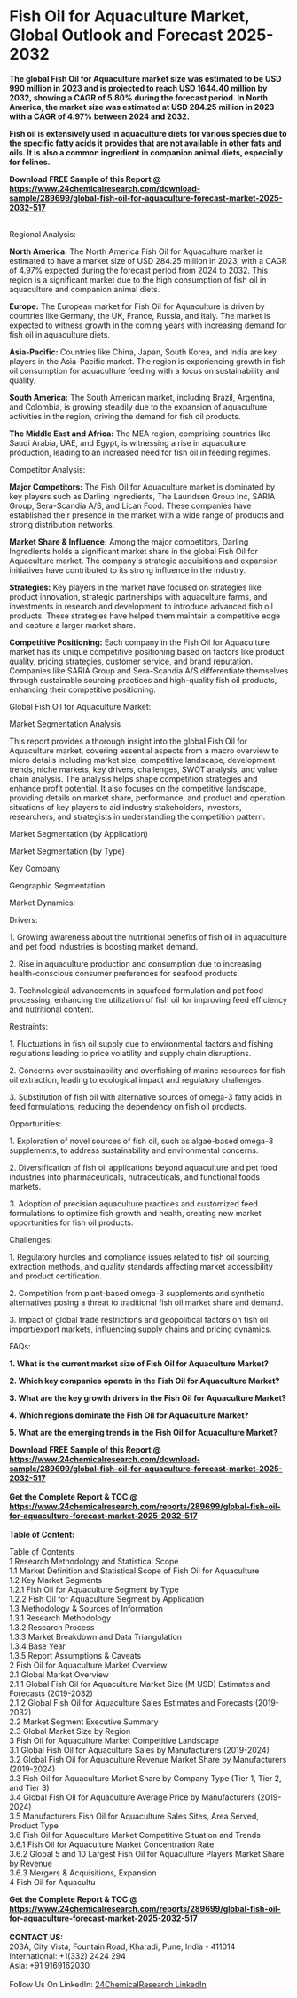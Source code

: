 <h1>Fish Oil for Aquaculture Market, Global Outlook and Forecast 2025-2032</h1><p><strong>The global Fish Oil for Aquaculture market size was estimated to be USD 990 million in 2023 and is projected to reach USD 1644.40 million by 2032, showing a CAGR of 5.80% during the forecast period. In North America, the market size was estimated at USD 284.25 million in 2023 with a CAGR of 4.97% between 2024 and 2032.</strong></p><p>
</p><p><strong>Fish oil is extensively used in aquaculture diets for various species due to the specific fatty acids it provides that are not available in other fats and oils. It is also a common ingredient in companion animal diets, especially for felines.</strong></p><div><b>Download FREE Sample of this Report @ 
            <a href="https://www.24chemicalresearch.com/download-sample/289699/global-fish-oil-for-aquaculture-forecast-market-2025-2032-517">
            https://www.24chemicalresearch.com/download-sample/289699/global-fish-oil-for-aquaculture-forecast-market-2025-2032-517</a></b></div><br><p>
Regional Analysis:</p><p>
</p><p><strong>North America:</strong> The North America Fish Oil for Aquaculture market is estimated to have a market size of USD 284.25 million in 2023, with a CAGR of 4.97% expected during the forecast period from 2024 to 2032. This region is a significant market due to the high consumption of fish oil in aquaculture and companion animal diets.</p><p>
</p><p><strong>Europe:</strong> The European market for Fish Oil for Aquaculture is driven by countries like Germany, the UK, France, Russia, and Italy. The market is expected to witness growth in the coming years with increasing demand for fish oil in aquaculture diets.</p><p>
</p><p><strong>Asia-Pacific:</strong> Countries like China, Japan, South Korea, and India are key players in the Asia-Pacific market. The region is experiencing growth in fish oil consumption for aquaculture feeding with a focus on sustainability and quality.</p><p>
</p><p><strong>South America:</strong> The South American market, including Brazil, Argentina, and Colombia, is growing steadily due to the expansion of aquaculture activities in the region, driving the demand for fish oil products.</p><p>
</p><p><strong>The Middle East and Africa:</strong> The MEA region, comprising countries like Saudi Arabia, UAE, and Egypt, is witnessing a rise in aquaculture production, leading to an increased need for fish oil in feeding regimes.</p><p>
Competitor Analysis:</p><p>
</p><p><strong>Major Competitors:</strong> The Fish Oil for Aquaculture market is dominated by key players such as Darling Ingredients, The Lauridsen Group Inc, SARIA Group, Sera-Scandia A/S, and Lican Food. These companies have established their presence in the market with a wide range of products and strong distribution networks.</p><p>
</p><p><strong>Market Share &amp; Influence:</strong> Among the major competitors, Darling Ingredients holds a significant market share in the global Fish Oil for Aquaculture market. The company's strategic acquisitions and expansion initiatives have contributed to its strong influence in the industry.</p><p>
</p><p><strong>Strategies:</strong> Key players in the market have focused on strategies like product innovation, strategic partnerships with aquaculture farms, and investments in research and development to introduce advanced fish oil products. These strategies have helped them maintain a competitive edge and capture a larger market share.</p><p>
</p><p><strong>Competitive Positioning:</strong> Each company in the Fish Oil for Aquaculture market has its unique competitive positioning based on factors like product quality, pricing strategies, customer service, and brand reputation. Companies like SARIA Group and Sera-Scandia A/S differentiate themselves through sustainable sourcing practices and high-quality fish oil products, enhancing their competitive positioning.</p><p>
Global Fish Oil for Aquaculture Market:</p><p>
Market Segmentation Analysis</p><p>
</p><p>This report provides a thorough insight into the global Fish Oil for Aquaculture market, covering essential aspects from a macro overview to micro details including market size, competitive landscape, development trends, niche markets, key drivers, challenges, SWOT analysis, and value chain analysis. The analysis helps shape competition strategies and enhance profit potential. It also focuses on the competitive landscape, providing details on market share, performance, and product and operation situations of key players to aid industry stakeholders, investors, researchers, and strategists in understanding the competition pattern.</p><p>
Market Segmentation (by Application)</p><p>
</p><p>
Market Segmentation (by Type)</p><p>
</p><p>
Key Company</p><p>
</p><p>
Geographic Segmentation</p><p>
</p><p>
Market Dynamics:</p><p>
Drivers:</p><p>
</p><p>1. Growing awareness about the nutritional benefits of fish oil in aquaculture and pet food industries is boosting market demand.</p><p>
</p><p>2. Rise in aquaculture production and consumption due to increasing health-conscious consumer preferences for seafood products.</p><p>
</p><p>3. Technological advancements in aquafeed formulation and pet food processing, enhancing the utilization of fish oil for improving feed efficiency and nutritional content.</p><p>
Restraints:</p><p>
</p><p>1. Fluctuations in fish oil supply due to environmental factors and fishing regulations leading to price volatility and supply chain disruptions.</p><p>
</p><p>2. Concerns over sustainability and overfishing of marine resources for fish oil extraction, leading to ecological impact and regulatory challenges.</p><p>
</p><p>3. Substitution of fish oil with alternative sources of omega-3 fatty acids in feed formulations, reducing the dependency on fish oil products.</p><p>
Opportunities:</p><p>
</p><p>1. Exploration of novel sources of fish oil, such as algae-based omega-3 supplements, to address sustainability and environmental concerns.</p><p>
</p><p>2. Diversification of fish oil applications beyond aquaculture and pet food industries into pharmaceuticals, nutraceuticals, and functional foods markets.</p><p>
</p><p>3. Adoption of precision aquaculture practices and customized feed formulations to optimize fish growth and health, creating new market opportunities for fish oil products.</p><p>
Challenges:</p><p>
</p><p>1. Regulatory hurdles and compliance issues related to fish oil sourcing, extraction methods, and quality standards affecting market accessibility and product certification.</p><p>
</p><p>2. Competition from plant-based omega-3 supplements and synthetic alternatives posing a threat to traditional fish oil market share and demand.</p><p>
</p><p>3. Impact of global trade restrictions and geopolitical factors on fish oil import/export markets, influencing supply chains and pricing dynamics.</p><p>
FAQs:</p><p>
</p><p><strong>1. What is the current market size of Fish Oil for Aquaculture Market?</strong></p><p>
</p><p>
</p><p><strong>2. Which key companies operate in the Fish Oil for Aquaculture Market?</strong></p><p>
</p><p>
</p><p><strong>3. What are the key growth drivers in the Fish Oil for Aquaculture Market?</strong></p><p>
</p><p>
</p><p><strong>4. Which regions dominate the Fish Oil for Aquaculture Market?</strong></p><p>
</p><p>
</p><p><strong>5. What are the emerging trends in the Fish Oil for Aquaculture Market?</strong></p><p>
</p><div><b>Download FREE Sample of this Report @ 
            <a href="https://www.24chemicalresearch.com/download-sample/289699/global-fish-oil-for-aquaculture-forecast-market-2025-2032-517">
            https://www.24chemicalresearch.com/download-sample/289699/global-fish-oil-for-aquaculture-forecast-market-2025-2032-517</a></b></div><br><div><b>Get the Complete Report & TOC @ 
            <a href="https://www.24chemicalresearch.com/reports/289699/global-fish-oil-for-aquaculture-forecast-market-2025-2032-517">
            https://www.24chemicalresearch.com/reports/289699/global-fish-oil-for-aquaculture-forecast-market-2025-2032-517</a></b></div><br>
            <b>Table of Content:</b><p>Table of Contents<br />
1 Research Methodology and Statistical Scope<br />
1.1 Market Definition and Statistical Scope of Fish Oil for Aquaculture<br />
1.2 Key Market Segments<br />
1.2.1 Fish Oil for Aquaculture Segment by Type<br />
1.2.2 Fish Oil for Aquaculture Segment by Application<br />
1.3 Methodology & Sources of Information<br />
1.3.1 Research Methodology<br />
1.3.2 Research Process<br />
1.3.3 Market Breakdown and Data Triangulation<br />
1.3.4 Base Year<br />
1.3.5 Report Assumptions & Caveats<br />
2 Fish Oil for Aquaculture Market Overview<br />
2.1 Global Market Overview<br />
2.1.1 Global Fish Oil for Aquaculture Market Size (M USD) Estimates and Forecasts (2019-2032)<br />
2.1.2 Global Fish Oil for Aquaculture Sales Estimates and Forecasts (2019-2032)<br />
2.2 Market Segment Executive Summary<br />
2.3 Global Market Size by Region<br />
3 Fish Oil for Aquaculture Market Competitive Landscape<br />
3.1 Global Fish Oil for Aquaculture Sales by Manufacturers (2019-2024)<br />
3.2 Global Fish Oil for Aquaculture Revenue Market Share by Manufacturers (2019-2024)<br />
3.3 Fish Oil for Aquaculture Market Share by Company Type (Tier 1, Tier 2, and Tier 3)<br />
3.4 Global Fish Oil for Aquaculture Average Price by Manufacturers (2019-2024)<br />
3.5 Manufacturers Fish Oil for Aquaculture Sales Sites, Area Served, Product Type<br />
3.6 Fish Oil for Aquaculture Market Competitive Situation and Trends<br />
3.6.1 Fish Oil for Aquaculture Market Concentration Rate<br />
3.6.2 Global 5 and 10 Largest Fish Oil for Aquaculture Players Market Share by Revenue<br />
3.6.3 Mergers & Acquisitions, Expansion<br />
4 Fish Oil for Aquacultu</p><div><b>Get the Complete Report & TOC @ 
            <a href="https://www.24chemicalresearch.com/reports/289699/global-fish-oil-for-aquaculture-forecast-market-2025-2032-517">
            https://www.24chemicalresearch.com/reports/289699/global-fish-oil-for-aquaculture-forecast-market-2025-2032-517</a></b></div><br><b>CONTACT US:</b><br>
            203A, City Vista, Fountain Road, Kharadi, Pune, India - 411014<br>
            International: +1(332) 2424 294<br>
            Asia: +91 9169162030 <br><br>
            Follow Us On LinkedIn: <a href="https://www.linkedin.com/company/24chemicalresearch/">24ChemicalResearch LinkedIn</a>